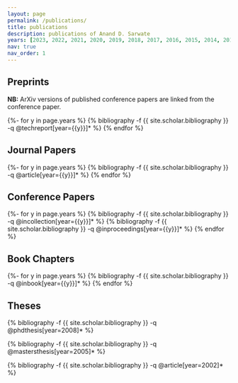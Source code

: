 ```yaml
---
layout: page
permalink: /publications/
title: publications
description: publications of Anand D. Sarwate
years: [2023, 2022, 2021, 2020, 2019, 2018, 2017, 2016, 2015, 2014, 2013, 2012, 2011, 2010, 2009, 2008, 2007, 2006, 2005]
nav: true
nav_order: 1
---
```

<!-- _pages/publications.md -->
<div class="publications">	

<h2>Preprints</h2>

<p><b>NB:</b> ArXiv versions of published conference papers are linked from the conference paper.</p>

{%- for y in page.years %}
		{% bibliography -f {{ site.scholar.bibliography }} -q @techreport[year={{y}}]* %}
{% endfor %}

<h2>Journal Papers</h2>
{%- for y in page.years %}
		{% bibliography -f {{ site.scholar.bibliography }} -q @article[year={{y}}]* %}
{% endfor %}

<h2>Conference Papers</h2>
{%- for y in page.years %}
		{% bibliography -f {{ site.scholar.bibliography }} -q @incollection[year={{y}}]* %}
		{% bibliography -f {{ site.scholar.bibliography }} -q @inproceedings[year={{y}}]* %}
{% endfor %}	

<h2>Book Chapters</h2>
{%- for y in page.years %}
		{% bibliography -f {{ site.scholar.bibliography }} -q @inbook[year={{y}}]* %}
{% endfor %}

<h2>Theses</h2>

{% bibliography -f {{ site.scholar.bibliography }} -q @phdthesis[year=2008]* %}

{% bibliography -f {{ site.scholar.bibliography }} -q @mastersthesis[year=2005]* %}

{% bibliography -f {{ site.scholar.bibliography }} -q @article[year=2002]* %}

</div>
